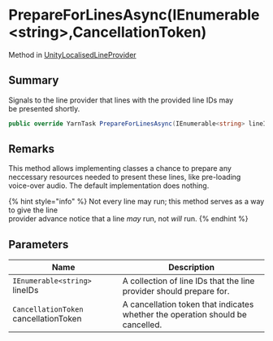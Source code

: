 # PrepareForLinesAsync(IEnumerable\<string>,CancellationToken)

Method in [UnityLocalisedLineProvider](yarn.unity.unitylocalization.unitylocalisedlineprovider.md)

## Summary

Signals to the line provider that lines with the provided line IDs may\
be presented shortly.

```csharp
public override YarnTask PrepareForLinesAsync(IEnumerable<string> lineIDs, CancellationToken cancellationToken)
```

## Remarks

This method allows implementing classes a chance to prepare any\
neccessary resources needed to present these lines, like pre-loading\
voice-over audio. The default implementation does nothing.

{% hint style="info" %}
Not every line may run; this method serves as a way to give the line\
provider advance notice that a line _may_ run, not _will_ run.
{% endhint %}

## Parameters

| Name                                  | Description                                                                    |
| ------------------------------------- | ------------------------------------------------------------------------------ |
| `IEnumerable<string>` lineIDs         | A collection of line IDs that the line provider should prepare for.            |
| `CancellationToken` cancellationToken | A cancellation token that indicates whether the operation should be cancelled. |
